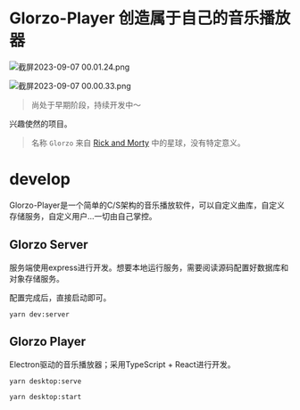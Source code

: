 # Glorzo-Player 创造属于自己的音乐播放器

![截屏2023-09-07 00.01.24.png](https://s2.loli.net/2023/09/07/voK8fVr2zwuhcHJ.png)

![截屏2023-09-07 00.00.33.png](https://s2.loli.net/2023/09/07/iEjrFsMO52gxRW4.png)

> 尚处于早期阶段，持续开发中～

兴趣使然的项目。

> 名称 `Glorzo` 来自 [Rick and Morty](https://aliens.fandom.com/wiki/Glorzo) 中的星球，没有特定意义。

# develop

Glorzo-Player是一个简单的C/S架构的音乐播放软件，可以自定义曲库，自定义存储服务，自定义用户...一切由自己掌控。

## Glorzo Server

服务端使用express进行开发。想要本地运行服务，需要阅读源码配置好数据库和对象存储服务。

配置完成后，直接启动即可。

```
yarn dev:server
```

## Glorzo Player

Electron驱动的音乐播放器；采用TypeScript + React进行开发。

```
yarn desktop:serve

yarn desktop:start
```
